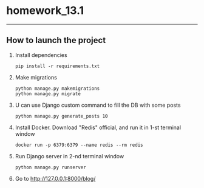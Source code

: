 # homework_13.1

---
## How to launch the project

1. Install dependencies
    ```
    pip install -r requirements.txt
    ```

1. Make migrations
    ```
    python manage.py makemigrations
    python manage.py migrate
    ```

1. U can use Django custom command to fill the DB with some posts
    ```
    python manage.py generate_posts 10
    ```

1. Install Docker. Download "Redis" official, and run it in 1-st terminal window
    ```
    docker run -p 6379:6379 --name redis --rm redis
    ```

1. Run Django server in 2-nd terminal window
   ```
   python manage.py runserver
   ```

1. Go to
http://127.0.0.1:8000/blog/

